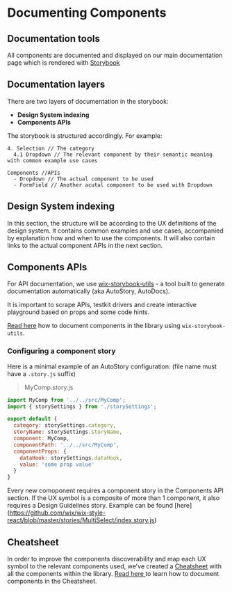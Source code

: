 # Documenting Components

## Documentation tools
All components are documented and displayed on our main documentation page which is rendered with [Storybook](https://storybook.js.org)

## Documentation layers
There are two layers of documentation in the storybook:
- **Design System indexing**
- **Components APIs**

The storybook is structured accordingly. For example:

```
4. Selection // The category
  4.1 Dropdown // The relevant component by their semantic meaning with common example use cases

Components //APIs
  - Dropdown // The actual component to be used
  - FormField // Another acutal component to be used with Dropdown
```

## Design System indexing
In this section, the structure will be according to the UX definitions of the design system.
It contains common examples and use cases, accompanied by explanation how and when to use the components. It will also contain links to the actual component APIs in the next section.

## Components APIs
For API documentation, we use [wix-storybook-utils](https://github.com/wix/wix-ui/tree/master/packages/wix-storybook-utils) - a tool built to generate documentation automatically (aka AutoStory, AutoDocs).

It is important to scrape APIs, testkit drivers and create interactive playground based on props and some code hints.

[Read here](https://github.com/wix/wix-ui/blob/master/packages/wix-storybook-utils/docs/usage.md) how to document components in the library using `wix-storybook-utils`.

### Configuring a component story

Here is a minimal example of an AutoStory configuration:
(file name must have a `.story.js` suffix)
> MyComp.story.js

```js
import MyComp from '../../src/MyComp';
import { storySettings } from './storySettings';

export default {
  category: storySettings.category,
  storyName: storySettings.storyName,
  component: MyComp,
  componentPath: '../../src/MyComp',
  componentProps: {
    dataHook: storySettings.dataHook,
    value: 'some prop value'
  }
}
```

Every new comoponent requires a component story in the Components API section.
If the UX symbol is a composite of more than 1 component, it also requires a Design Guidelines story.
Example can be found [here] (https://github.com/wix/wix-style-react/blob/master/stories/MultiSelect/index.story.js)

## Cheatsheet

In order to improve the components discoverability and map each UX symbol to the relevant components used, we've created a [Cheatsheet](https://wix-style-react.now.sh/?path=/story/introduction-cheatsheet--components-cheatsheet) with all the components within the library.
[Read here ](./CHEATSHEET_GUIDLINES.md) to learn how to document components in the Cheatsheet.
